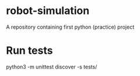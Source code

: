 # robot-simulation
A repository containing first python (practice) project

# Run tests
python3 -m unittest discover -s tests/